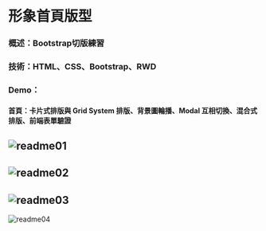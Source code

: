 # 形象首頁版型
### 概述：Bootstrap切版練習
### 技術：HTML、CSS、Bootstrap、RWD
### Demo：
#### 首頁：卡片式排版與 Grid System 排版、背景圖輪播、Modal 互相切換、混合式排版、前端表單驗證
![readme01](https://github.com/IanSu0630/LandingPage/blob/master/readme_img/readme01.PNG)
---
![readme02](https://github.com/IanSu0630/LandingPage/blob/master/readme_img/readme02.PNG)
---
![readme03](https://github.com/IanSu0630/LandingPage/blob/master/readme_img/readme03.PNG)
---
![readme04](https://github.com/IanSu0630/LandingPage/blob/master/readme_img/readme04.PNG)
